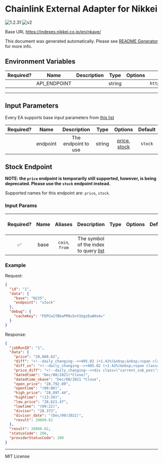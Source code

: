 # Chainlink External Adapter for Nikkei

![1.2.31](https://img.shields.io/github/package-json/v/smartcontractkit/external-adapters-js?filename=packages/sources/nikkei/package.json) ![v2](https://img.shields.io/badge/framework%20version-v2-blueviolet)

Base URL https://indexes.nikkei.co.jp/en/nkave/

This document was generated automatically. Please see [README Generator](../../scripts#readme-generator) for more info.

## Environment Variables

| Required? |     Name     | Description |  Type  | Options |                 Default                  |
| :-------: | :----------: | :---------: | :----: | :-----: | :--------------------------------------: |
|           | API_ENDPOINT |             | string |         | `https://indexes.nikkei.co.jp/en/nkave/` |

---

## Input Parameters

Every EA supports base input parameters from [this list](../../core/bootstrap#base-input-parameters)

| Required? |   Name   |     Description     |  Type  |                      Options                       | Default |
| :-------: | :------: | :-----------------: | :----: | :------------------------------------------------: | :-----: |
|           | endpoint | The endpoint to use | string | [price](#stock-endpoint), [stock](#stock-endpoint) | `stock` |

## Stock Endpoint

**NOTE: the `price` endpoint is temporarily still supported, however, is being deprecated. Please use the `stock` endpoint instead.**

Supported names for this endpoint are: `price`, `stock`.

### Input Params

| Required? | Name |    Aliases     |                                     Description                                      | Type | Options | Default | Depends On | Not Valid With |
| :-------: | :--: | :------------: | :----------------------------------------------------------------------------------: | :--: | :-----: | :-----: | :--------: | :------------: |
|    ✅     | base | `coin`, `from` | The symbol of the index to query [list](https://indexes.nikkei.co.jp/en/nkave/index) |      |         |         |            |                |

### Example

Request:

```json
{
  "id": "1",
  "data": {
    "base": "N225",
    "endpoint": "stock"
  },
  "debug": {
    "cacheKey": "FEPCw1TB6aPM9u5xV1UgzEwAHx4="
  }
}
```

Response:

```json
{
  "jobRunID": "1",
  "data": {
    "price": "28,860.62",
    "diff": "<!--daily_changing-->+405.02 (+1.42%)&nbsp;&nbsp;<span class=\"icon-arrow-dark-circle-right-up zoom-icon\" aria-hidden=\"true\"></span>",
    "diff_xs": "<!--daily_changing-->+405.02 (+1.42%)&nbsp;<span class=\"icon-arrow-dark-circle-right-up zoom-icon\" aria-hidden=\"true\"></span>",
    "price_diff": "<!--daily_changing--><div class=\"current_sub_pos\"><span class=\"current_sub_price\">28,860.62&nbsp;</span>+405.02 (+1.42%)&nbsp;&nbsp;<span class=\"icon-arrow-dark-circle-right-up zoom-icon\" aria-hidden=\"true\"></span>",
    "datedtime": "Dec/08/2021(*Close)",
    "datedtime_nkave": "Dec/08/2021 *Close",
    "open_price": "28,792.89",
    "opentime": "(09:00)",
    "high_price": "28,897.44",
    "hightime": "(13:39)",
    "low_price": "28,621.47",
    "lowtime": "(09:22)",
    "divisor": "28.373",
    "divisor_date": "(Dec/09/2021)",
    "result": 28860.62
  },
  "result": 28860.62,
  "statusCode": 200,
  "providerStatusCode": 200
}
```

---

MIT License
